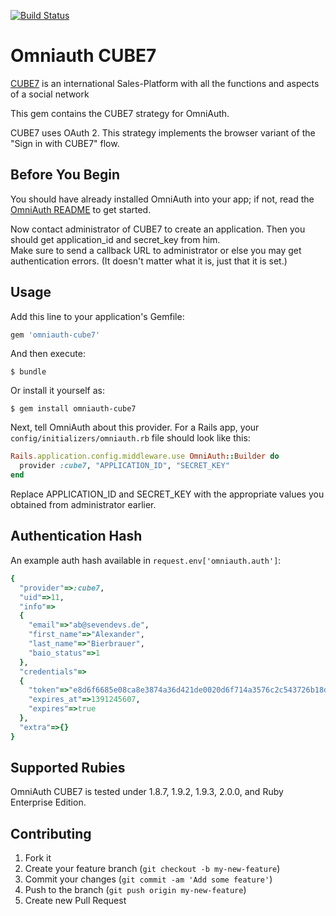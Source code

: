 [![Build Status](https://travis-ci.org/siera26/omniauth-cube7.png?branch=master)](https://travis-ci.org/siera26/omniauth-cube7)

# Omniauth CUBE7

[CUBE7](http://cube7.com) is an international Sales-Platform with all the functions and aspects of a social network
 
This gem contains the CUBE7 strategy for OmniAuth.

CUBE7 uses OAuth 2. This strategy implements the browser variant of the "Sign in with CUBE7" flow.

## Before You Begin

You should have already installed OmniAuth into your app; if not, read the [OmniAuth README](https://github.com/intridea/omniauth) to get started.

Now contact administrator of CUBE7 to create an application. Then you should get application_id and secret_key from him.  
Make sure to send a callback URL to administrator or else you may get authentication errors. (It doesn't matter what it is, just that it is set.)

## Usage

Add this line to your application's Gemfile:

```ruby
gem 'omniauth-cube7'
```

And then execute:

    $ bundle

Or install it yourself as:

    $ gem install omniauth-cube7

Next, tell OmniAuth about this provider. For a Rails app, your `config/initializers/omniauth.rb` file should look like this:

```ruby
Rails.application.config.middleware.use OmniAuth::Builder do
  provider :cube7, "APPLICATION_ID", "SECRET_KEY"
end
```

Replace APPLICATION_ID and SECRET_KEY with the appropriate values you obtained from administrator earlier.

## Authentication Hash

An example auth hash available in `request.env['omniauth.auth']`:

```ruby
{
  "provider"=>:cube7,
  "uid"=>11,
  "info"=>
  {
    "email"=>"ab@sevendevs.de",
    "first_name"=>"Alexander",
    "last_name"=>"Bierbrauer",
    "baio_status"=>1
  },
  "credentials"=>
  {
    "token"=>"e8d6f6685e08ca8e3874a36d421de0020d6f714a3576c2c543726b18d5c3ce89",
    "expires_at"=>1391245607,
    "expires"=>true
  },
  "extra"=>{}
}
```

## Supported Rubies

OmniAuth CUBE7 is tested under 1.8.7, 1.9.2, 1.9.3, 2.0.0, and Ruby Enterprise Edition.

## Contributing

1. Fork it
2. Create your feature branch (`git checkout -b my-new-feature`)
3. Commit your changes (`git commit -am 'Add some feature'`)
4. Push to the branch (`git push origin my-new-feature`)
5. Create new Pull Request
